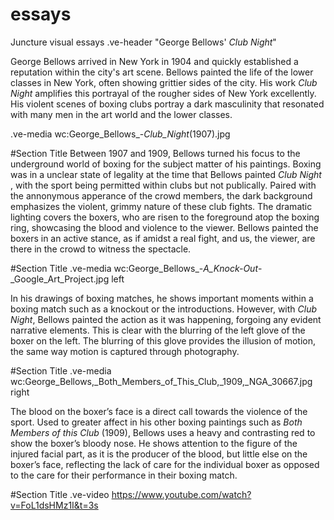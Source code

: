 # essays
Juncture visual essays
.ve-header "George Bellows' *Club Night*" 

George Bellows arrived in New York in 1904 and quickly established a reputation within the city's art scene. Bellows painted the life of the lower classes in New York, often showing grittier sides of the city. His work *Club Night* amplifies this portrayal of the rougher sides of New York excellently. His violent scenes of boxing clubs portray a dark masculinity that resonated with many men in the art world and the lower classes. 

.ve-media wc:George_Bellows_-_Club_Night_(1907).jpg

#Section Title
Between 1907 and 1909, Bellows turned his focus to the underground world of boxing for the subject matter of his paintings.  Boxing was in a unclear state of legality at the time that Bellows painted *Club Night* , with the sport being permitted within clubs but not publically. Paired with the annonymous apperance of the crowd members, the dark background emphasizes the violent, grimmy nature of these club fights. The dramatic lighting covers the boxers, who are risen to the foreground atop the boxing ring, showcasing the blood and violence to the viewer. Bellows painted the boxers in an active stance, as if amidst a real fight, and us, the viewer, are there in the crowd to witness the spectacle.

#Section Title
.ve-media wc:George_Bellows_-_A_Knock-Out_-_Google_Art_Project.jpg left

In his drawings of boxing matches, he shows important moments within a boxing match such as a knockout or the introductions. However, with *Club Night*, Bellows painted the action as it was happening, forgoing any evident narrative elements. This is clear with the blurring of the left glove of the boxer on the left. The blurring of this glove provides the illusion of motion, the same way motion is captured through photography. 

#Section Title
.ve-media wc:George_Bellows,_Both_Members_of_This_Club,_1909,_NGA_30667.jpg right

The blood on the boxer’s face is a direct call towards the violence of the sport. Used to greater affect in his other boxing paintings such as *Both Members of this Club* (1909), Bellows uses a heavy and contrasting red to show the boxer’s bloody nose. He shows attention to the figure of the injured facial part, as it is the producer of the blood, but little else on the boxer’s face, reflecting the lack of care for the individual boxer as opposed to the care for their performance in their boxing match. 

#Section Title
.ve-video
https://www.youtube.com/watch?v=FoL1dsHMz1I&t=3s